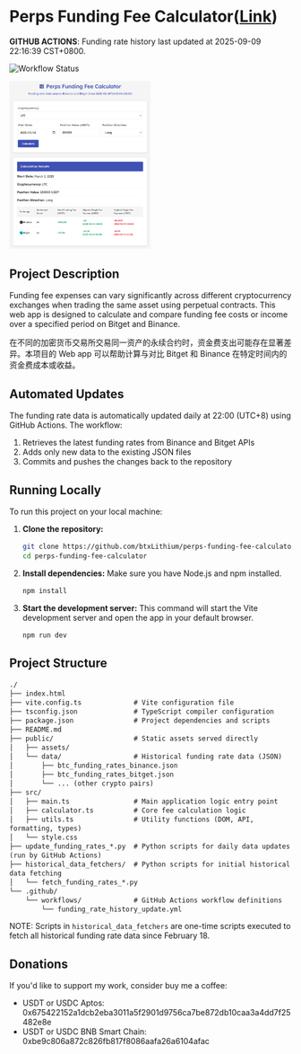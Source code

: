 # Perps Funding Fee Calculator([Link](https://btxlithium.github.io/perps-funding-fee-calculator/))

**GITHUB ACTIONS**:   <!-- LAST_UPDATED -->Funding rate history last updated at 2025-09-09 22:16:39 CST+0800<!-- /LAST_UPDATED -->.

![Workflow Status](https://github.com/btxLithium/perps-funding-fee-calculator/actions/workflows/funding_rate_history_update.yml/badge.svg)


<img src="screenshot.png" alt="Funding Fee Calculator Screenshot" width="50%">

## Project Description

Funding fee expenses can vary significantly across different cryptocurrency exchanges when trading the same asset using perpetual contracts. This web app is designed to calculate and compare funding fee costs or income over a specified period on Bitget and Binance.

在不同的加密货币交易所交易同一资产的永续合约时，资金费支出可能存在显著差异。本项目的 Web app 可以帮助计算与对比 Bitget 和 Binance 在特定时间内的资金费成本或收益。

## Automated Updates

The funding rate data is automatically updated daily at 22:00 (UTC+8) using GitHub Actions. The workflow:
1. Retrieves the latest funding rates from Binance and Bitget APIs
2. Adds only new data to the existing JSON files
3. Commits and pushes the changes back to the repository

## Running Locally

To run this project on your local machine:

1.  **Clone the repository:**
    ```bash
    git clone https://github.com/btxLithium/perps-funding-fee-calculator.git
    cd perps-funding-fee-calculator
    ```

2.  **Install dependencies:**
    Make sure you have Node.js and npm installed.
    ```bash
    npm install
    ```

3.  **Start the development server:**
    This command will start the Vite development server and open the app in your default browser.
    ```bash
    npm run dev
    ```



## Project Structure

```
./
├── index.html                 
├── vite.config.ts             # Vite configuration file
├── tsconfig.json              # TypeScript compiler configuration
├── package.json               # Project dependencies and scripts
├── README.md                  
├── public/                    # Static assets served directly
│   ├── assets/                
│   └── data/                  # Historical funding rate data (JSON)
│       ├── btc_funding_rates_binance.json
│       ├── btc_funding_rates_bitget.json
│       └── ... (other crypto pairs)
├── src/                   
│   ├── main.ts                # Main application logic entry point
│   ├── calculator.ts          # Core fee calculation logic
│   ├── utils.ts               # Utility functions (DOM, API, formatting, types)
│   └── style.css            
├── update_funding_rates_*.py  # Python scripts for daily data updates (run by GitHub Actions)
├── historical_data_fetchers/  # Python scripts for initial historical data fetching
│   └── fetch_funding_rates_*.py
└── .github/
    └── workflows/             # GitHub Actions workflow definitions
        └── funding_rate_history_update.yml
```
NOTE: Scripts in `historical_data_fetchers` are one-time scripts executed to fetch all historical funding rate data since February 18.

## Donations

If you'd like to support my work, consider buy me a coffee:

- USDT or USDC Aptos:  
0x675422152a1dcb2eba3011a5f2901d9756ca7be872db10caa3a4dd7f25482e8e  
- USDT or USDC BNB Smart Chain:  
0xbe9c806a872c826fb817f8086aafa26a6104afac
